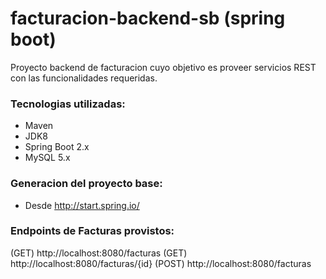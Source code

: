# facturacion-backend-sb (spring boot)
Proyecto backend de facturacion cuyo objetivo es proveer servicios REST con las funcionalidades requeridas.

### Tecnologias utilizadas:
- Maven
- JDK8
- Spring Boot 2.x
- MySQL 5.x

### Generacion del proyecto base:
-  Desde http://start.spring.io/

### Endpoints de Facturas provistos:
(GET) http://localhost:8080/facturas
(GET) http://localhost:8080/facturas/{id}
(POST) http://localhost:8080/facturas